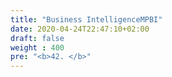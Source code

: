 ```yaml
---
title: "Business IntelligenceMPBI"
date: 2020-04-24T22:47:10+02:00
draft: false
weight : 400
pre: "<b>42. </b>"
---
```



